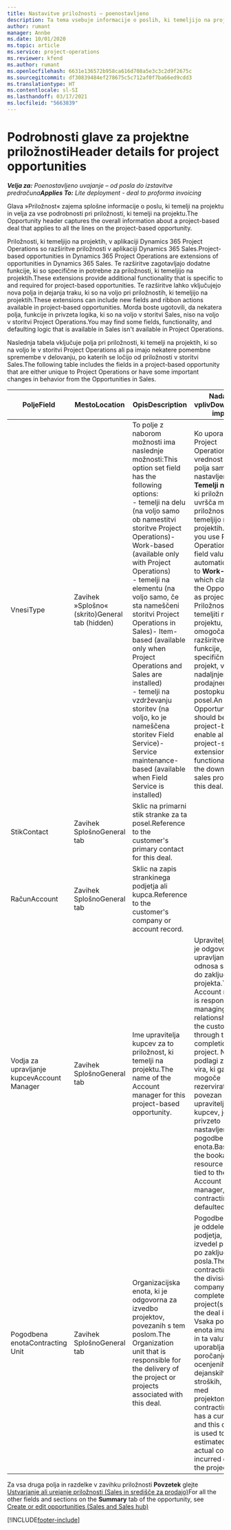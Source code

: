 ```yaml
---
title: Nastavitve priložnosti – poenostavljeno
description: Ta tema vsebuje informacije o poslih, ki temeljijo na projektu, in podrobnostih pri priložnosti, ki temelji na projektu.
author: rumant
manager: Annbe
ms.date: 10/01/2020
ms.topic: article
ms.service: project-operations
ms.reviewer: kfend
ms.author: rumant
ms.openlocfilehash: 6631e136572b958ca616d708a5e3c3c2d9f2675c
ms.sourcegitcommit: df30839484ef278675c5c712af0f7ba66ed9cdd3
ms.translationtype: HT
ms.contentlocale: sl-SI
ms.lasthandoff: 03/17/2021
ms.locfileid: "5663839"
---
```

# <a name="header-details-for-project-opportunities"></a><span data-ttu-id="d3e18-103">Podrobnosti glave za projektne priložnosti</span><span class="sxs-lookup"><span data-stu-id="d3e18-103">Header details for project opportunities</span></span>

<span data-ttu-id="d3e18-104">_**Velja za:** Poenostavljeno uvajanje – od posla do izstavitve predračuna_</span><span class="sxs-lookup"><span data-stu-id="d3e18-104">_**Applies To:** Lite deployment - deal to proforma invoicing_</span></span>

<span data-ttu-id="d3e18-105">Glava »Priložnost« zajema splošne informacije o poslu, ki temelji na projektu in velja za vse podrobnosti pri priložnosti, ki temelji na projektu.</span><span class="sxs-lookup"><span data-stu-id="d3e18-105">The Opportunity header captures the overall information about a project-based deal that applies to all the lines on the project-based opportunity.</span></span>

<span data-ttu-id="d3e18-106">Priložnosti, ki temeljijo na projektih, v aplikaciji Dynamics 365 Project Operations so razširitve priložnosti v aplikaciji Dynamics 365 Sales.</span><span class="sxs-lookup"><span data-stu-id="d3e18-106">Project-based opportunities in Dynamics 365 Project Operations are extensions of opportunities in Dynamics 365 Sales.</span></span> <span data-ttu-id="d3e18-107">Te razširitve zagotavljajo dodatne funkcije, ki so specifične in potrebne za priložnosti, ki temeljijo na projektih.</span><span class="sxs-lookup"><span data-stu-id="d3e18-107">These extensions provide additional functionality that is specific to and required for project-based opportunities.</span></span> <span data-ttu-id="d3e18-108">Te razširitve lahko vključujejo nova polja in dejanja traku, ki so na voljo pri priložnostih, ki temeljijo na projektih.</span><span class="sxs-lookup"><span data-stu-id="d3e18-108">These extensions can include new fields and ribbon actions available in project-based opportunities.</span></span> <span data-ttu-id="d3e18-109">Morda boste ugotovili, da nekatera polja, funkcije in privzeta logika, ki so na voljo v storitvi Sales, niso na voljo v storitvi Project Operations.</span><span class="sxs-lookup"><span data-stu-id="d3e18-109">You may find some fields, functionality, and defaulting logic that is available in Sales isn't available in Project Operations.</span></span>

<span data-ttu-id="d3e18-110">Naslednja tabela vključuje polja pri priložnosti, ki temelji na projektih, ki so na voljo le v storitvi Project Operations ali pa imajo nekatere pomembne spremembe v delovanju, po katerih se ločijo od priložnosti v storitvi Sales.</span><span class="sxs-lookup"><span data-stu-id="d3e18-110">The following table includes the fields in a project-based opportunity that are either unique to Project Operations or have some important changes in behavior from the Opportunities in Sales.</span></span>

| <span data-ttu-id="d3e18-111">**Polje**</span><span class="sxs-lookup"><span data-stu-id="d3e18-111">**Field**</span></span> | <span data-ttu-id="d3e18-112">**Mesto**</span><span class="sxs-lookup"><span data-stu-id="d3e18-112">**Location**</span></span> | <span data-ttu-id="d3e18-113">**Opis**</span><span class="sxs-lookup"><span data-stu-id="d3e18-113">**Description**</span></span> | <span data-ttu-id="d3e18-114">**Nadaljnji vpliv**</span><span class="sxs-lookup"><span data-stu-id="d3e18-114">**Downstream impact**</span></span> |
| --- | --- | --- | --- |
| <span data-ttu-id="d3e18-115">Vnesi</span><span class="sxs-lookup"><span data-stu-id="d3e18-115">Type</span></span> | <span data-ttu-id="d3e18-116">Zavihek »Splošno« (skrito)</span><span class="sxs-lookup"><span data-stu-id="d3e18-116">General tab (hidden)</span></span> | <span data-ttu-id="d3e18-117">To polje z naborom možnosti ima naslednje možnosti:</span><span class="sxs-lookup"><span data-stu-id="d3e18-117">This option set field has the following options:</span></span></br><span data-ttu-id="d3e18-118">- temelji na delu (na voljo samo ob namestitvi storitve Project Operations)</span><span class="sxs-lookup"><span data-stu-id="d3e18-118">- Work-based (available only with Project Operations)</span></span></br><span data-ttu-id="d3e18-119">- temelji na elementu (na voljo samo, če sta nameščeni storitvi Project Operations in Sales)</span><span class="sxs-lookup"><span data-stu-id="d3e18-119">- Item-based (available only when Project Operations and Sales are installed)</span></span></br><span data-ttu-id="d3e18-120">- temelji na vzdrževanju storitev (na voljo, ko je nameščena storitev Field Service)</span><span class="sxs-lookup"><span data-stu-id="d3e18-120">- Service maintenance-based (available when Field Service is installed)</span></span> | <span data-ttu-id="d3e18-121">Ko uporabljate Project Operations, je vrednost tega polja samodejno nastavljena na **Temelji na delu**, ki priložnost uvršča med priložnosti, ki temeljijo na projektih.</span><span class="sxs-lookup"><span data-stu-id="d3e18-121">When you use Project Operations, this field value is automatically set to **Work-based** which classifies the Opportunity as project-based.</span></span> <span data-ttu-id="d3e18-122">Priložnost mora temeljiti na projektu, da lahko omogoča vse razširitve in funkcije, specifične za projekt, v nadaljnjem prodajnem postopku za ta posel.</span><span class="sxs-lookup"><span data-stu-id="d3e18-122">An Opportunity should be project-based to enable all project-specific extensions and functionality in the downstream sales process for this deal.</span></span> |
| <span data-ttu-id="d3e18-123">Stik</span><span class="sxs-lookup"><span data-stu-id="d3e18-123">Contact</span></span> | <span data-ttu-id="d3e18-124">Zavihek Splošno</span><span class="sxs-lookup"><span data-stu-id="d3e18-124">General tab</span></span> | <span data-ttu-id="d3e18-125">Sklic na primarni stik stranke za ta posel.</span><span class="sxs-lookup"><span data-stu-id="d3e18-125">Reference to the customer's primary contact for this deal.</span></span> | |
| <span data-ttu-id="d3e18-126">Račun</span><span class="sxs-lookup"><span data-stu-id="d3e18-126">Account</span></span> | <span data-ttu-id="d3e18-127">Zavihek Splošno</span><span class="sxs-lookup"><span data-stu-id="d3e18-127">General tab</span></span> | <span data-ttu-id="d3e18-128">Sklic na zapis strankinega podjetja ali kupca.</span><span class="sxs-lookup"><span data-stu-id="d3e18-128">Reference to the customer's company or account record.</span></span> | |
| <span data-ttu-id="d3e18-129">Vodja za upravljanje kupcev</span><span class="sxs-lookup"><span data-stu-id="d3e18-129">Account Manager</span></span> | <span data-ttu-id="d3e18-130">Zavihek Splošno</span><span class="sxs-lookup"><span data-stu-id="d3e18-130">General tab</span></span> | <span data-ttu-id="d3e18-131">Ime upravitelja kupcev za to priložnost, ki temelji na projektu.</span><span class="sxs-lookup"><span data-stu-id="d3e18-131">The name of the Account manager for this project-based opportunity.</span></span> | <span data-ttu-id="d3e18-132">Upravitelj kupcev je odgovoren za upravljanje odnosa s stranko do zaključka tega projekta.</span><span class="sxs-lookup"><span data-stu-id="d3e18-132">The Account manager is responsible for managing the relationship with the customer through the completion of this project.</span></span> <span data-ttu-id="d3e18-133">Na podlagi zapisa vira, ki ga je mogoče rezervirati in je povezan z upraviteljem kupcev, je privzeto nastavljena pogodbena enota.</span><span class="sxs-lookup"><span data-stu-id="d3e18-133">Based on the bookable resource record tied to the Account manager, the contracting unit is defaulted.</span></span> |
| <span data-ttu-id="d3e18-134">Pogodbena enota</span><span class="sxs-lookup"><span data-stu-id="d3e18-134">Contracting Unit</span></span> | <span data-ttu-id="d3e18-135">Zavihek Splošno</span><span class="sxs-lookup"><span data-stu-id="d3e18-135">General tab</span></span> | <span data-ttu-id="d3e18-136">Organizacijska enota, ki je odgovorna za izvedbo projektov, povezanih s tem poslom.</span><span class="sxs-lookup"><span data-stu-id="d3e18-136">The Organization unit that is responsible for the delivery of the project or projects associated with this deal.</span></span> | <span data-ttu-id="d3e18-137">Pogodbena enota je oddelek podjetja, ki bo izvedel projekte po zaključku posla.</span><span class="sxs-lookup"><span data-stu-id="d3e18-137">The contracting unit is the division of the company that will complete the project(s) after the deal is closed.</span></span> <span data-ttu-id="d3e18-138">Vsaka pogodbena enota ima valuto in ta valuta se uporablja za poročanje o ocenjenih in dejanskih stroških, nastalih med projektom.</span><span class="sxs-lookup"><span data-stu-id="d3e18-138">Every contracting unit has a currency, and this currency is used to report estimated and actual costs incurred during the project.</span></span> |

<span data-ttu-id="d3e18-139">Za vsa druga polja in razdelke v zavihku priložnosti **Povzetek** glejte [Ustvarjanje ali urejanje priložnosti (Sales in središče za prodajo)](https://docs.microsoft.com/dynamics365/sales-enterprise/create-edit-opportunity-sales)</span><span class="sxs-lookup"><span data-stu-id="d3e18-139">For all the other fields and sections on the **Summary** tab of the opportunity, see [Create or edit opportunities (Sales and Sales hub)](https://docs.microsoft.com/dynamics365/sales-enterprise/create-edit-opportunity-sales)</span></span>


[!INCLUDE[footer-include](../../includes/footer-banner.md)]
